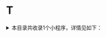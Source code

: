 # T
<details>
<summary>
本目录共收录1个小程序，详情见如下：
</summary>

- [淘票票](https://github.com/zirawell/R-Store/tree/main/Rule/QuanX/Adblock/Applet/Alipay/T/%E6%B7%98%E7%A5%A8%E7%A5%A8)

</details>